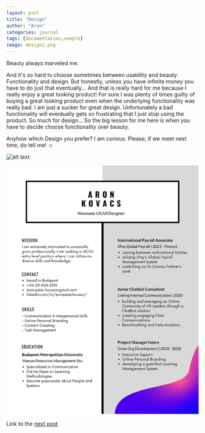 ```yaml
---
layout: post
title: "Design"
author: "Aron"
categories: journal
tags: [documentation,sample]
image: design2.png
---
```


Beauty always marveled me. 

And it's so hard to choose sometimes between usability and beauty. Functionality and design. But honestly, unless you have infinite money you have to do just that eventually... And that is really hard for me because I really enjoy a great looking product! For sure I was plenty of times guilty of buying a great looking product even when the underlying functionality was really bad. I am just a sucker for great design. Unfortunately a bad functionality will eventually gets so frustrating that I just stop using the product. So much for design... So the big lesson for me here is when you have to decide choose functionality over beauty. 

Anyhow which Design you prefer? I am curious. Please, if we meet next time, do tell me! ☺️ 

![alt text](https://github.com/aronuxui/aronuxui.github.io/blob/gh-pages/assets/img/CV0.png)

![CV0](/assets/img/CV0.png)

Link to the [next post](https://aronuxui.github.io/agile)

